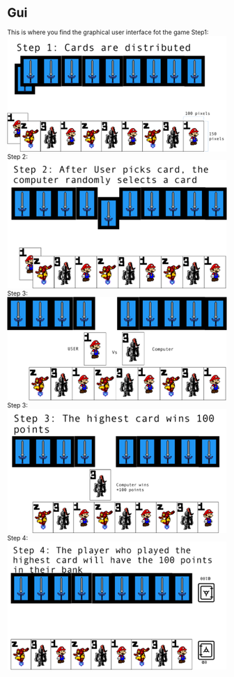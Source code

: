 # Gui
This is where you find the graphical user interface fot the game
Step1:
![Grilik](https://github.com/NarenAnandh/Grilik/blob/master/Gui/Picture1.png)
Step 2:
![Grilik](https://github.com/NarenAnandh/Grilik/blob/master/Gui/m.png)
Step 3:
![Grilik](https://github.com/NarenAnandh/Grilik/blob/master/Gui/n.png)
Step 3:
![Grilik](https://github.com/NarenAnandh/Grilik/blob/master/Gui/b.png)
Step 4:
![Grilik](https://github.com/NarenAnandh/Grilik/blob/master/Gui/v.png)
